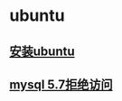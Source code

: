 # ubuntu
## [安装ubuntu](https://morvanzhou.github.io/tutorials/others/linux-basic/1-2-install/)
## [mysql 5.7拒绝访问](https://github.com/Kingxiao/kingxiao-s-learning-notes.github.io/blob/gh-pages/coding/ubuntu/Access%20denied%20for%20user%20mysql5.7.md)

